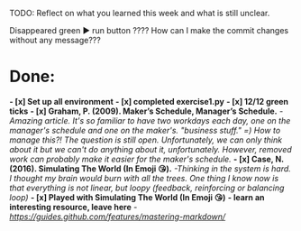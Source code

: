 TODO: Reflect on what you learned this week and what is still unclear.

Disappeared green ▶️ run button ????
How can I make the commit changes without any message???

# **Done:**
**- [x] Set up all environment** 
**- [x] completed exercise1.py**
**- [x] 12/12 green ticks**
**- [x] Graham, P. (2009). Maker’s Schedule, Manager’s Schedule.** *- Amazing article. It's so familiar to have two workdays each day, one on the manager's schedule and one on the maker's. "business stuff." =) How to manage this?! The question is still open. Unfortunately, we can only think about it but we can't do anything about it, unfortunately. However, removed work can probably make it easier for the maker's schedule.*
**- [x] Case, N. (2016). Simulating The World (In Emoji 😘).** *-Thinking in the system is hard. I thought my brain would burn with all the trees. One thing I know now is that everything is not linear, but loopy (feedback, reinforcing or balancing loop)*
**- [x] Played with Simulating The World (In Emoji 😘)**
**- learn an interesting resource, leave here** *- https://guides.github.com/features/mastering-markdown/*
